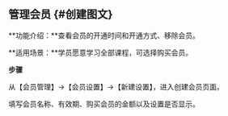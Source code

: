 ## 管理会员 {#创建图文}

**功能介绍：**查看会员的开通时间和开通方式、移除会员。

**适用场景：**学员愿意学习全部课程，可选择购买会员。

**步骤**

从【会员管理】→【会员设置】→【新建设置】，进入创建会员页面。

填写会员名称、有效期、购买会员的金额以及设置是否显示。

